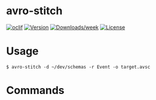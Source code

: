 avro-stitch
===========



[![oclif](https://img.shields.io/badge/cli-oclif-brightgreen.svg)](https://oclif.io)
[![Version](https://img.shields.io/npm/v/avro-stitch.svg)](https://npmjs.org/package/avro-stitch)
[![Downloads/week](https://img.shields.io/npm/dw/avro-stitch.svg)](https://npmjs.org/package/avro-stitch)
[![License](https://img.shields.io/npm/l/avro-stitch.svg)](https://github.com/brycecovert/avro-stitcher/blob/master/package.json)

<!-- toc -->
# Usage

```
$ avro-stitch -d ~/dev/schemas -r Event -o target.avsc
```
<!-- usage -->
# Commands
<!-- commands -->
